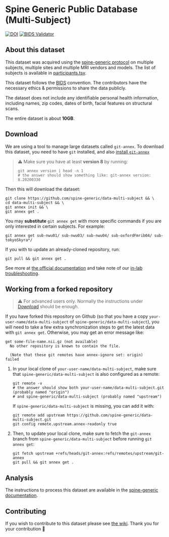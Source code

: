 # Spine Generic Public Database (Multi-Subject)
[![DOI](https://zenodo.org/badge/DOI/10.5281/zenodo.4299140.svg)](https://doi.org/10.5281/zenodo.4299140)
[![BIDS Validator](https://github.com/spine-generic/data-multi-subject/workflows/BIDS%20Validator/badge.svg)](https://github.com/spine-generic/data-multi-subject/actions?query=workflow%3A%22Dataset+Validator%22)

## About this dataset

This dataset was acquired using the [spine-generic protocol](http://spinalcordmri.org/protocols)
on multiple subjects, multiple sites and multiple MRI vendors and models. The list of subjects
is available in [participants.tsv](./participants.tsv).

This dataset follows the [BIDS](https://bids.neuroimaging.io/) convention.
The contributors have the necessary ethics & permissions to share the data publicly.

The dataset does not include any identifiable personal health information, including names,
zip codes, dates of birth, facial features on structural scans.

The entire dataset is about **10GB**.

## Download

We are using a tool to manage large datasets called `git-annex`. To download this dataset, you need to have `git` installed, and also [install `git-annex`](https://github.com/neuropoly/data-management/blob/master/git-annex.md#installation)

> ⚠️  Make sure you have at least **version 8** by running:
>
> ```
> git annex version | head -n 1
> # the answer should show something like: git-annex version: 8.20200330
> ```


Then this will download the dataset:

```
git clone https://github.com/spine-generic/data-multi-subject && \
cd data-multi-subject && \
git annex init && \
git annex get .
```

You may **substitute** `git annex get` with more specific commands if you are only interested in certain subjects. For example:

```
git annex get sub-nwu01/ sub-nwu03/ sub-nwu04/ sub-oxfordFmrib04/ sub-tokyoSkyra*/
```

If you with to update an already-cloned repository, run:

```
git pull && git annex get .
```

See more at [the official documentation](https://git-annex.branchable.com/walkthrough/) and take note of our [in-lab troubleshooting](https://github.com/neuropoly/data-management/blob/master/git-annex.md).

## Working from a forked repository

> ⚠️ For advanced users only. Normally the instructions under [Download](#Download) should be enough.

If you have forked this repository on Github (so that you have a copy `your-user-name/data-multi-subject` of `spine-generic/data-multi-subject`), you will need to take a few extra synchronization steps to get the latest data with `git annex get`. Otherwise, you may get an error message like:
```
get some-file-name.nii.gz (not available)
  No other repository is known to contain the file.

  (Note that these git remotes have annex-ignore set: origin)
failed
```

1. In your local clone of `your-user-name/data-multi-subject`, make sure that `spine-generic/data-multi-subject` is also configured as a remote:
   ```
   git remote -v
   # the answer should show both your-user-name/data-multi-subject.git (probably named "origin")
   # and spine-generic/data-multi-subject (probably named "upstream")
   ```

   If `spine-generic/data-multi-subject` is missing, you can add it with:
   ```
   git remote add upstream https://github.com/spine-generic/data-multi-subject.git
   git config remote.upstream.annex-readonly true
   ```

2. Then, to update your local clone, make sure to fetch the `git-annex` branch from `spine-generic/data-multi-subject` before running `git annex get`:
   ```
   git fetch upstream +refs/heads/git-annex:refs/remotes/upstream/git-annex
   git pull && git annex get .
   ```

## Analysis

The instructions to process this dataset are available in the [spine-generic documentation](https://spine-generic.readthedocs.io/en/latest/analysis-pipeline.html).

## Contributing

If you wish to contribute to this dataset please see [the wiki](https://github.com/spine-generic/spine-generic/wiki/git-annex). Thank you for your contribution 🎉 
